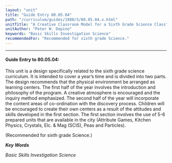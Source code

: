 ```yaml
---
layout: "unit"
title: "Guide Entry 80.05.04"
path: "/curriculum/guides/1980/5/80.05.04.x.html"
unitTitle: "A Creative Classroom Model for a Sixth Grade Science Class"
unitAuthor: "Peter W. Depino"
keywords: "Basic Skills Investigation Science"
recommendedFor: "Recommended for sixth grade Science."
---
```

<body>
<hr/>
<h4>
Guide Entry to 80.05.04:
</h4>
This unit is a design specifically related to the sixth grade science curriculum.  It is intended to cover a year’s time and is divided into two parts.  The design recommends that the physical environment be arranged as learning centers.  The first half of the year involves the introduction and philosophy of the program.  A creative atmosphere is encouraged and the inquiry method emphasized.  The second half of the year will incorporate the content areas of co-ordination with the discovery process.  Children will be encouraged to create their own centers as a result of the attitudes and skills developed in the first section.  The first section involves the use of 5-6 prepared units that are available in the city (Attribute Games, Kitchen Physics, Crystals, Elc. &amp; Mag (SCIS), Peas and Particles).
<p>
(Recommended for sixth grade Science.)
</p>
<p>
<b>
<i>
Key Words
</i>
</b>
<br/>
</p>
<p>
<i>
Basic Skills Investigation Science
</i>
</p>
</body>